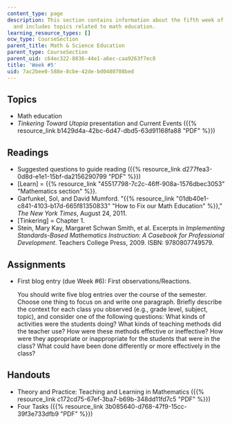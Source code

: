 ```yaml
---
content_type: page
description: This section contains information about the fifth week of the course,
  and includes topics related to math education.
learning_resource_types: []
ocw_type: CourseSection
parent_title: Math & Science Education
parent_type: CourseSection
parent_uid: c64ec322-8836-44e1-a6ec-caa9263f7ec8
title: 'Week #5'
uid: 7ac2bee0-588e-8cbe-42de-bd0480708bed
---
```


Topics
------

*   Math education
*   _Tinkering Toward Utopia_ presentation and Current Events ({{% resource_link b1429d4a-42bc-6d47-dbd5-63d91168fa88 "PDF" %}})

Readings
--------

*   Suggested questions to guide reading ({{% resource_link d277fea3-0d8d-e1e1-15bf-da2156290799 "PDF" %}})
*   \[Learn\] = {{% resource_link "45517798-7c2c-46ff-908a-1576dbec3053" "Mathematics section" %}}.
*   Garfunkel, Sol, and David Mumford. "{{% resource_link "01db40e1-c841-4103-b17d-665f81350833" "How to Fix our Math Education" %}}," _The New York Times_, August 24, 2011.
*   \[Tinkering\] = Chapter 1.
*   Stein, Mary Kay, Margaret Schwan Smith, et al. Excerpts in _Implementing Standards-Based Mathematics Instruction: A Casebook for Professional Development_. Teachers College Press, 2009. ISBN: 9780807749579.

Assignments
-----------

*   First blog entry (due Week #6): First observations/Reactions.
    
    You should write five blog entries over the course of the semester. Choose one thing to focus on and write one paragraph. Briefly describe the context for each class you observed (e.g., grade level, subject, topic), and consider one of the following questions: What kinds of activities were the students doing? What kinds of teaching methods did the teacher use? How were these methods effective or ineffective? How were they appropriate or inappropriate for the students that were in the class? What could have been done differently or more effectively in the class?
    

Handouts
--------

*   Theory and Practice: Teaching and Learning in Mathematics ({{% resource_link c172cd75-67ef-3ba7-b69b-348dd11fd7c5 "PDF" %}})
*   Four Tasks ({{% resource_link 3b085640-d768-47f9-15cc-39f3e733dfb9 "PDF" %}})